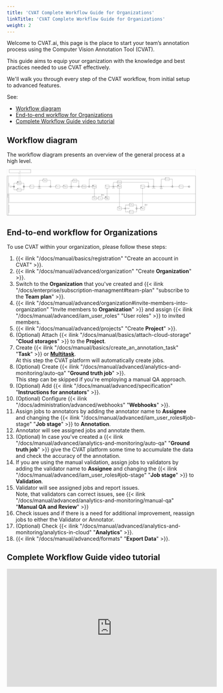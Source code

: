 ```yaml
---
title: 'CVAT Complete Workflow Guide for Organizations'
linkTitle: 'CVAT Complete Workflow Guide for Organizations'
weight: 2
---
```


Welcome to CVAT.ai, this page is the place to start your team’s
annotation process using the Computer Vision Annotation Tool (CVAT).

This guide aims to equip your organization with the knowledge
and best practices needed to use CVAT effectively.

We'll walk you through every step of the CVAT workflow,
from initial setup to advanced features.

See:

- [Workflow diagram](#workflow-diagram)
- [End-to-end workflow for Organizations](#end-to-end-workflow-for-organizations)
- [Complete Workflow Guide video tutorial](#complete-workflow-guide-video-tutorial)

## Workflow diagram

The workflow diagram presents an overview of the general process at a high level.

[![Workflow diagram](/images/cvat-workflow-bpmn.png)](/images/cvat-workflow-bpmn.png)

## End-to-end workflow for Organizations

To use CVAT within your organization, please follow these steps:

1. {{< ilink "/docs/manual/basics/registration" "Create an account in CVAT" >}}.
2. {{< ilink "/docs/manual/advanced/organization" "Create **Organization**" >}}.
3. Switch to the **Organization** that you've
   created and {{< ilink "/docs/enterprise/subscription-managment#team-plan" "subscribe to the **Team plan**" >}}.
4. {{< ilink "/docs/manual/advanced/organization#invite-members-into-organization" "Invite members to **Organization**" >}} and
   assign {{< ilink "/docs/manual/advanced/iam_user_roles" "User roles" >}} to invited members.
5. {{< ilink "/docs/manual/advanced/projects" "Create **Project**" >}}.
6. (Optional) Attach {{< ilink "/docs/manual/basics/attach-cloud-storage" "**Cloud storages**" >}} to the **Project**.
7. Create {{< ilink "/docs/manual/basics/create_an_annotation_task" "**Task**" >}} or [
   **Multitask**](/docs/manual/basics/create-multi-tasks/).
   <br>At this step the CVAT platform will automatically create
   jobs.
8. (Optional) Create {{< ilink "/docs/manual/advanced/analytics-and-monitoring/auto-qa" "**Ground truth job**" >}}.
   <br>This step can be skipped if you're employing a manual QA approach.
9. (Optional) Add {{< ilink "/docs/manual/advanced/specification" "**Instructions for annotators**" >}}.
10. (Optional) Configure {{< ilink "/docs/administration/advanced/webhooks" "**Webhooks**" >}}.
11. Assign jobs to annotators by adding the annotator name to **Assignee** and
    changing the {{< ilink "/docs/manual/advanced/iam_user_roles#job-stage" "**Job stage**" >}}
    to **Annotation**.
12. Annotator will see assigned jobs and annotate them.
13. (Optional) In case you've created
    a {{< ilink "/docs/manual/advanced/analytics-and-monitoring/auto-qa" "**Ground truth job**" >}}
    give the CVAT platform some time to accumulate the data and
    check the accuracy of the annotation.
14. If you are using the manual validation,
    assign jobs to validators by adding the validator name to **Assignee** and
    changing the {{< ilink "/docs/manual/advanced/iam_user_roles#job-stage" "**Job stage**" >}}
    to **Validation**.
15. Validator will see assigned jobs and report issues.
    <br>Note, that validators can correct issues,
    see {{< ilink "/docs/manual/advanced/analytics-and-monitoring/manual-qa" "**Manual QA and Review**" >}}
16. Check issues and if there is a need for additional improvement, reassign jobs to
    either the Validator or Annotator.
17. (Optional) Check {{< ilink "/docs/manual/advanced/analytics-and-monitoring/analytics-in-cloud" "**Analytics**" >}}.
18. {{< ilink "/docs/manual/advanced/formats" "**Export Data**" >}}.

## Complete Workflow Guide video tutorial

<!--lint disable maximum-line-length-->

<iframe width="560" height="315" src="https://www.youtube.com/embed/uI2OEoR08ME?si=0OTHPwgxGx30Gax7" title="YouTube video player" frameborder="0" allow="accelerometer; autoplay; clipboard-write; encrypted-media; gyroscope; picture-in-picture; web-share" allowfullscreen></iframe>

<!--lint enable maximum-line-length-->
